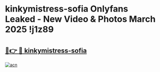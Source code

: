 # kinkymistress-sofia Onlyfans Leaked - New Video & Photos March 2025 !j1z89

# <h2><a href="https://1v7r4b.iuczelnia.edu.pl?title=kinkymistress-sofia&ref=j1z89">🔗👉 🔴 kinkymistress-sofia</a></h2>

[![acn](https://github.com/user-attachments/assets/0f9c940e-d8b0-45ae-aac7-cd30a18b3e1c)](https://1v7r4b.iuczelnia.edu.pl?title=kinkymistress-sofia&ref=j1z89)

